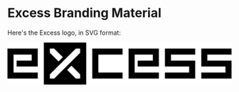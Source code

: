 # Excess Branding Material

Here's the Excess logo, in SVG format:

![alt text](logo.svg "Logo Title Text 1")
